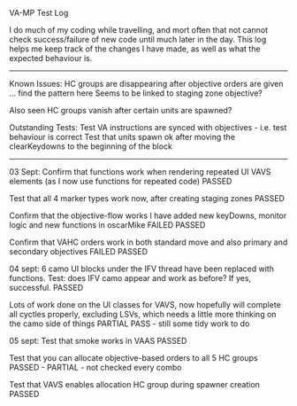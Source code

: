 VA-MP Test Log

I do much of my coding while travelling, and mort often that not cannot check success/failure of new code until much later in the day.
This log helps me keep track of the changes I have made, as well as what the expected behaviour is.

---

Known Issues:
HC groups are disappearing after objective orders are given ... find the pattern here
Seems to be linked to staging zone objective?

Also seen HC groups vanish after certain units are spawned?

Outstanding Tests:
Test VA instructions are synced with objectives - i.e. test behaviour is correct
Test that units spawn ok after moving the clearKeydowns to the beginning of the block

---

03 Sept:
Confirm that functions work when rendering repeated UI VAVS elements
(as I now use functions for repeated code)
PASSED

Test that all 4 marker types work now, after creating staging zones
PASSED

Confirm that the objective-flow works
I have added new keyDowns, monitor logic and new functions in oscarMike
FAILED
PASSED

Confirm that VAHC orders work in both standard move and also primary and secondary objectives
FAILED
PASSED

04 sept:
6 camo UI blocks under the IFV thread have been replaced with functions.
Test: does IFV camo appear and work as before? If yes, successful.
PASSED

Lots of work done on the UI classes for VAVS, now hopefully will complete
all cyctles properly, excluding LSVs, which needs a little more thinking on the camo side of things
PARTIAL PASS - still some tidy work to do

05 sept:
Test that smoke works in VAAS
PASSED

Test that you can allocate objective-based orders to all 5 HC groups
PASSED - PARTIAL - not checked every combo

Test that VAVS enables allocation HC group during spawner creation
PASSED
